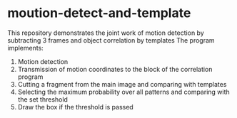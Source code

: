 # moution-detect-and-template
This repository demonstrates the joint work of motion detection by subtracting 3 frames and object correlation by templates
The program implements:
1. Motion detection
2. Transmission of motion coordinates to the block of the correlation program
3. Cutting a fragment from the main image and comparing with templates
4. Selecting the maximum probability over all patterns and comparing with the set threshold
5. Draw the box if the threshold is passed
